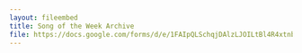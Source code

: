 ```yaml
---
layout: fileembed
title: Song of the Week Archive
file: https://docs.google.com/forms/d/e/1FAIpQLSchqjDAlzLJOILtBl4R4xtnbvBNInrr9eae8fw9s1otqENVHg/viewform
---
```

